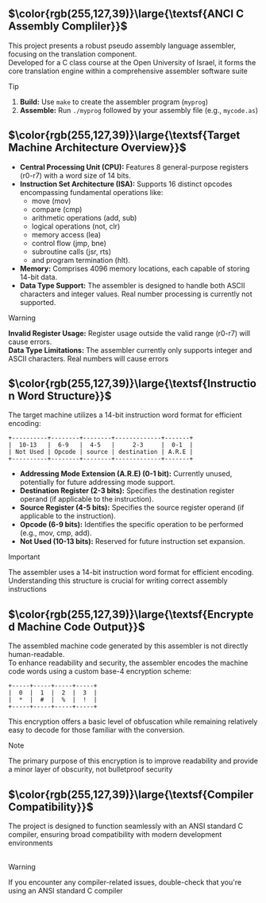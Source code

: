 ## $\color{rgb(255,127,39)}\large{\textsf{ANCI C Assembly Compliler}}$

This project presents a robust pseudo assembly language assembler, focusing on the translation component.<br />
Developed for a C class course at the Open University of Israel, it forms the core translation engine within a comprehensive assembler software suite
> [!TIP]
> 1. <strong>Build:</strong> Use `make` to create the assembler program (`myprog`)<br />
> 2. <strong>Assemble:</strong> Run `./myprog` followed by your assembly file (e.g., `mycode.as`)

## $\color{rgb(255,127,39)}\large{\textsf{Target Machine Architecture Overview}}$

- <strong>Central Processing Unit (CPU):</strong> Features 8 general-purpose registers (r0-r7) with a word size of 14 bits.
- <strong>Instruction Set Architecture (ISA):</strong> Supports 16 distinct opcodes encompassing fundamental operations like:
  - move (mov)
  - compare (cmp)
  - arithmetic operations (add, sub)
  - logical operations (not, clr)
  - memory access (lea)
  - control flow (jmp, bne)
  - subroutine calls (jsr, rts)
  - and program termination (hlt).
- <strong>Memory:</strong> Comprises 4096 memory locations, each capable of storing 14-bit data.
- <strong>Data Type Support:</strong> The assembler is designed to handle both ASCII characters and integer values. Real number processing is currently not supported.
> [!WARNING]
> <strong>Invalid Register Usage:</strong> Register usage outside the valid range (r0-r7) will cause errors.<br />
> <strong>Data Type Limitations:</strong> The assembler currently only supports integer and ASCII characters. Real numbers will cause errors

## $\color{rgb(255,127,39)}\large{\textsf{Instruction Word Structure}}$

The target machine utilizes a 14-bit instruction word format for efficient encoding:
```
+----------+--------+--------+-------------+-------+
|  10-13   |  6-9   |  4-5   |     2-3     |  0-1  |
| Not Used | Opcode | source | destination | A.R.E |
+----------+--------+--------+-------------+-------+
```
- <strong>Addressing Mode Extension (A.R.E) (0-1 bit):</strong> Currently unused, potentially for future addressing mode support.
- <strong>Destination Register (2-3 bits):</strong> Specifies the destination register operand (if applicable to the instruction).
- <strong>Source Register (4-5 bits):</strong> Specifies the source register operand (if applicable to the instruction).
- <strong>Opcode (6-9 bits):</strong> Identifies the specific operation to be performed (e.g., mov, cmp, add).
- <strong>Not Used (10-13 bits):</strong> Reserved for future instruction set expansion.
> [!IMPORTANT]
> The assembler uses a 14-bit instruction word format for efficient encoding. Understanding this structure is crucial for writing correct assembly instructions

## $\color{rgb(255,127,39)}\large{\textsf{Encrypted Machine Code Output}}$
The assembled machine code generated by this assembler is not directly human-readable.<br />To enhance readability and security, the assembler encodes the machine code words using a custom base-4 encryption scheme:
```
+-----+-----+-----+-----+
|  0  |  1  |  2  |  3  |
|  *  |  #  |  %  |  !  |
+-----+-----+-----+-----+
```
This encryption offers a basic level of obfuscation while remaining relatively easy to decode for those familiar with the conversion.
> [!NOTE]
> The primary purpose of this encryption is to improve readability and provide a minor layer of obscurity, not bulletproof security

## $\color{rgb(255,127,39)}\large{\textsf{Compiler Compatibility}}$

<div align="left">
The project is designed to function seamlessly with an ANSI standard C compiler, ensuring broad compatibility with modern development environments
</div>

<br />

> [!WARNING]
> If you encounter any compiler-related issues, double-check that you're using an ANSI standard C compiler
